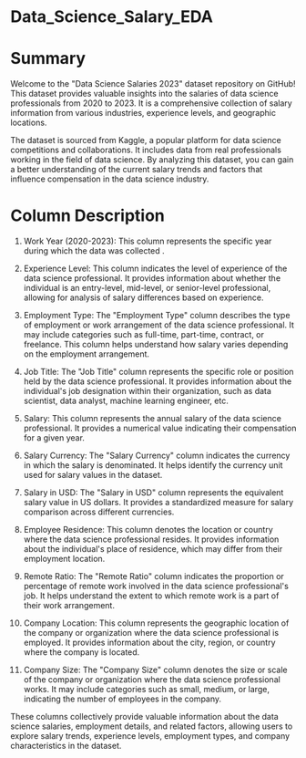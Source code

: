 # Data_Science_Salary_EDA
# Summary
Welcome to the "Data Science Salaries 2023" dataset repository on GitHub! This dataset provides valuable insights into the salaries of data science professionals from 2020 to 2023. It is a comprehensive collection of salary information from various industries, experience levels, and geographic locations.

The dataset is sourced from Kaggle, a popular platform for data science competitions and collaborations. It includes  data from real professionals working in the field of data science. By analyzing this dataset, you can gain a better understanding of the current salary trends and factors that influence compensation in the data science industry.

# Column Description 
1. Work Year (2020-2023): This column represents the specific year during which the data was collected .

2. Experience Level: This column indicates the level of experience of the data science professional. It provides information about whether the individual is an entry-level, mid-level, or senior-level professional, allowing for analysis of salary differences based on experience.

3. Employment Type: The "Employment Type" column describes the type of employment or work arrangement of the data science professional. It may include categories such as full-time, part-time, contract, or freelance. This column helps understand how salary varies depending on the employment arrangement.

4. Job Title: The "Job Title" column represents the specific role or position held by the data science professional. It provides information about the individual's job designation within their organization, such as data scientist, data analyst, machine learning engineer, etc.

5. Salary: This column represents the annual salary of the data science professional. It provides a numerical value indicating their compensation for a given year.

6. Salary Currency: The "Salary Currency" column indicates the currency in which the salary is denominated. It helps identify the currency unit used for salary values in the dataset.

7. Salary in USD: The "Salary in USD" column represents the equivalent salary value in US dollars. It provides a standardized measure for salary comparison across different currencies.

8. Employee Residence: This column denotes the location or country where the data science professional resides. It provides information about the individual's place of residence, which may differ from their employment location.

9. Remote Ratio: The "Remote Ratio" column indicates the proportion or percentage of remote work involved in the data science professional's job. It helps understand the extent to which remote work is a part of their work arrangement.

10. Company Location: This column represents the geographic location of the company or organization where the data science professional is employed. It provides information about the city, region, or country where the company is located.

11. Company Size: The "Company Size" column denotes the size or scale of the company or organization where the data science professional works. It may include categories such as small, medium, or large, indicating the number of employees in the company.

These columns collectively provide valuable information about the data science salaries, employment details, and related factors, allowing users to explore salary trends, experience levels, employment types, and company characteristics in the dataset.
